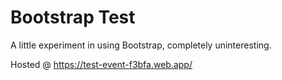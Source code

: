 # Bootstrap Test

A little experiment in using Bootstrap, completely uninteresting.

Hosted @ https://test-event-f3bfa.web.app/